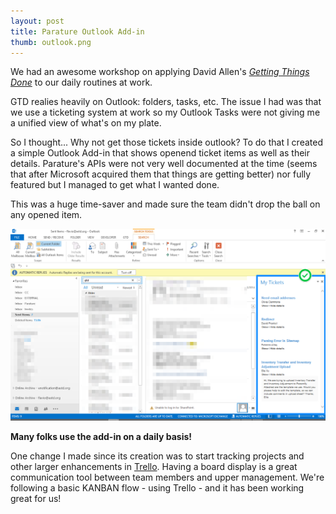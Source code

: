 ```yaml
---
layout: post
title: Parature Outlook Add-in
thumb: outlook.png
---
```


We had an awesome workshop on applying David Allen's [*Getting Things Done*](http://gettingthingsdone.com)
to our daily routines at work.

GTD realies heavily on Outlook: folders, tasks, etc. The issue I had was that
we use a ticketing system at work so my Outlook Tasks were not giving me a unified
view of what's on my plate.

So I thought... Why not get those tickets inside outlook? To do that I created
a simple Outlook Add-in that shows openend ticket items as well as their details.
Parature's APIs were not very well documented at the time (seems that after
Microsoft acquired them that things are getting better) nor fully featured
but I managed to get what I wanted done.

This was a huge time-saver and made sure the team didn't drop the ball on any
opened item.

![Outlook AddIn](/public/gtd-parature.png)

**Many folks use the add-in on a daily basis!**

One change I made since its creation was to start tracking projects and other
larger enhancements in [Trello](http://www.trello.com).
Having a board display is a great communication
tool between team members and upper management. We're following a basic KANBAN
flow - using Trello - and it has been working great for us!
